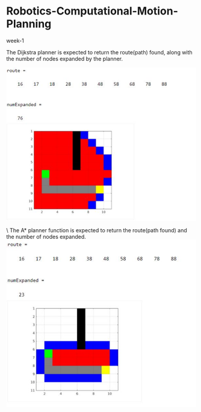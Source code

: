 # Robotics-Computational-Motion-Planning
week-1


The Dijkstra planner is expected to return the route(path) found, along with the number of nodes expanded by the
planner.

 ![senerio-1](https://github.com/faris98189/Robotics-Computational-Motion-Planning/blob/master/ouput.JPG)
 
\\ 
The  A* planner function is  expected to return the route(path found) and the number of nodes expanded.
 ![senerio-2](https://github.com/faris98189/Robotics-Computational-Motion-Planning/blob/master/astar.JPG)
